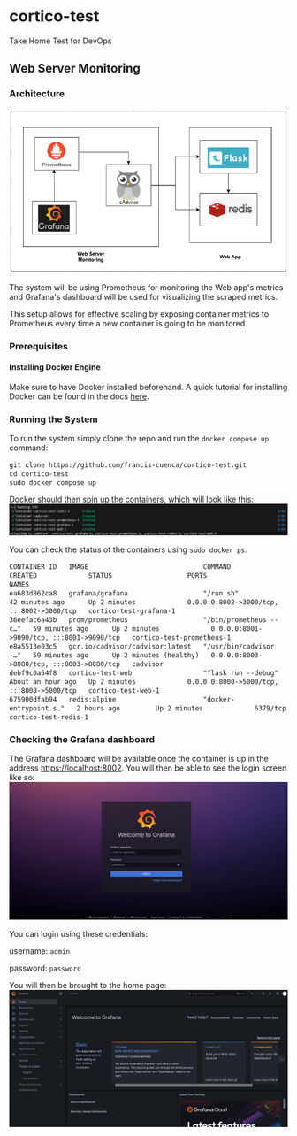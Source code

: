 # cortico-test
Take Home Test for DevOps

## Web Server Monitoring

### Architecture
![alt text](resources/architecture.png)

The system will be using Prometheus for monitoring the Web app's metrics and Grafana's dashboard will be used for visualizing the scraped metrics.

This setup allows for effective scaling by exposing container metrics to Prometheus every time a new container is going to be monitored.

### Prerequisites 

#### Installing Docker Engine
Make sure to have Docker installed beforehand. A quick tutorial for installing Docker can be found in the docs [here](https://docs.docker.com/engine/install/).

### Running the System
To run the system simply clone the repo and run the `docker compose up` command:
```
git clone https://github.com/francis-cuenca/cortico-test.git
cd cortico-test
sudo docker compose up
```
Docker should then spin up the containers, which will look like this:
![alt text](resources/building-containers.png)

You can check the status of the containers using `sudo docker ps`.
```
CONTAINER ID   IMAGE                             COMMAND                  CREATED             STATUS                   PORTS                                       NAMES
ea683d862ca8   grafana/grafana                   "/run.sh"                42 minutes ago      Up 2 minutes             0.0.0.0:8002->3000/tcp, :::8002->3000/tcp   cortico-test-grafana-1
36eefac6a43b   prom/prometheus                   "/bin/prometheus --c…"   59 minutes ago      Up 2 minutes             0.0.0.0:8001->9090/tcp, :::8001->9090/tcp   cortico-test-prometheus-1
e8a5513e03c5   gcr.io/cadvisor/cadvisor:latest   "/usr/bin/cadvisor -…"   59 minutes ago      Up 2 minutes (healthy)   0.0.0.0:8003->8080/tcp, :::8003->8080/tcp   cadvisor
debf9c0a54f8   cortico-test-web                  "flask run --debug"      About an hour ago   Up 2 minutes             0.0.0.0:8000->5000/tcp, :::8000->5000/tcp   cortico-test-web-1
675900dfab94   redis:alpine                      "docker-entrypoint.s…"   2 hours ago         Up 2 minutes             6379/tcp                                    cortico-test-redis-1
```
### Checking the Grafana dashboard

The Grafana dashboard will be available once the container is up in the address [https://localhost:8002](https://localhost:8002). You will then be able to see the login screen like so:
![alt text](resources/grafana-login.png)

You can login using these credentials:

username: `admin`

password: `password`

You will then be brought to the home page:
![alt text](resources/grafana-landing.png)
